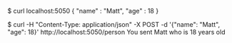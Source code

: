 $ curl localhost:5050
{
  "name" : "Matt",
  "age" : 18
}

$ curl -H "Content-Type: application/json" -X POST -d '{"name": "Matt", "age": 18}' http://localhost:5050/person
You sent Matt who is 18 years old